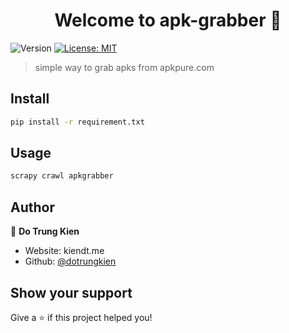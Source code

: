 <h1 align="center">Welcome to apk-grabber 👋</h1>
<p>
  <img alt="Version" src="https://img.shields.io/badge/version-1.0.0-blue.svg?cacheSeconds=2592000" />
  <a href="#" target="_blank">
    <img alt="License: MIT" src="https://img.shields.io/badge/License-MIT-yellow.svg" />
  </a>
</p>

> simple way to grab apks from apkpure.com

## Install

```sh
pip install -r requirement.txt
```

## Usage

```sh
scrapy crawl apkgrabber
```

## Author

👤 **Do Trung Kien**

- Website: kiendt.me
- Github: [@dotrungkien](https://github.com/dotrungkien)

## Show your support

Give a ⭐️ if this project helped you!
